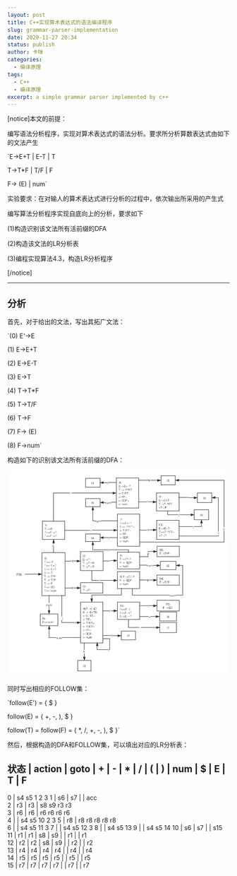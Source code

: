 ```yaml
---
layout: post
title: C++实现算术表达式的语法编译程序
slug: grammar-parser-implementation
date: 2020-11-27 20:34
status: publish
author: 卡咪
categories: 
  - 编译原理
tags: 
  - C++
  - 编译原理
excerpt: a simple grammar parser implemented by c++
---
```


[notice]本文的前提：

编写语法分析程序，实现对算术表达式的语法分析。要求所分析算数表达式由如下的文法产生

`E->E+T | E-T | T

T->T*F | T/F | F

F-> (E) | num`

实验要求：在对输人的算术表达式进行分析的过程中，依次输出所采用的产生式

编写算法分析程序实现自底向上的分析，要求如下

(1)构造识别该文法所有活前缀的DFA

(2)构造该文法的LR分析表

(3)编程实现算法4.3，构造LR分析程序

[/notice]

------

## 分析

首先，对于给出的文法，写出其拓广文法：

`(0) E'->E

(1) E->E+T

(2) E->E-T

(3) E->T

(4) T->T*F

(5) T->T/F

(6) T->F

(7) F-> (E)

(8) F->num`

构造如下的识别该文法所有活前缀的DFA：

![](./images/DFA.png)

同时写出相应的FOLLOW集：

`follow(E') = { $ }

follow(E) = { +, -, ), $ }

follow(T) = follow(F) = { *, /, +, -, ), $ }`

然后，根据构造的DFA和FOLLOW集，可以填出对应的LR分析表：

状态 | action	| goto
	 | + | - | * | / | ( | ) | num | $ | E | T | F
   --------------------------------------------
0	| 				s4		s5		1	2	3
1 |	s6	| s7	|	| 				acc			
2	| r3	| r3	| s8	s9		r3		r3			
3	| r6	| r6	| r6	r6		r6		r6			
4	| | 				s4		s5		10	2	3
5	| r8	| r8	r8	r8		r8		r8			
6	| | 				s4		s5			11	3
7	| | 				s4		s5			12	3
8	| | 				s4		s5				13
9	| | 				s4		s5				14
10 |	s6	| s7	|	| 		s15					
11	| r1	| r1	| s8	| s9	| 	| r1	| 	| r1			
12	| r2	| r2	| s8	| s9	| 	| r2	| 	| r2			
13	| r4	| r4	| r4	| r4	| 	| r4	| 	| r4			
14	| r5	| r5	| r5	| r5	| 	| r5	| 	| r5			
15	| r7	| r7	| r7	| r7	| 	| r7	| 	| r7			

